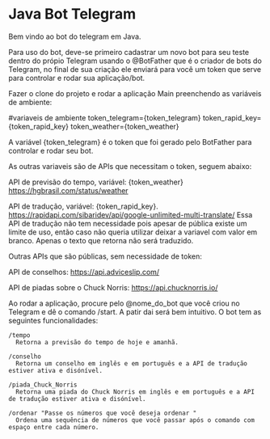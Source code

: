 # Java Bot Telegram

Bem vindo ao bot do telegram em Java.

Para uso do bot, deve-se primeiro cadastrar um novo bot para seu teste dentro do própio Telegram usando o @BotFather que é o criador de bots do Telegram, no final de sua criação ele enviará para você um token que serve para controlar e rodar sua aplicação/bot.

Fazer o clone do projeto e rodar a aplicação Main preenchendo as variáveis de ambiente:

#variaveis de ambiente
token_telegram={token_telegram}
token_rapid_key={token_rapid_key}
token_weather={token_weather}

A variável {token_telegram} é o token que foi gerado pelo BotFather para controlar e rodar seu bot.

As outras variaveis são de APIs que necessitam o token, seguem abaixo:

API de previsão do tempo, variável: {token_weather}
https://hgbrasil.com/status/weather

API de tradução, variável: {token_rapid_key}. 
https://rapidapi.com/sibaridev/api/google-unlimited-multi-translate/
Essa API de tradução não tem necessidade pois apesar de pública existe um limite de uso, então caso não queria utilizar deixar a variavel com valor em branco. Apenas o texto que retorna não será traduzido.

Outras APIs que são públicas, sem necessidade de token:

API de conselhos:
https://api.adviceslip.com/

API de piadas sobre o Chuck Norris:
https://api.chucknorris.io/

Ao rodar a aplicação, procure pelo @nome_do_bot que você criou no Telegram e dê o comando /start. A patir dai será bem intuitivo.
O bot tem as seguintes funcionalidades:

    /tempo 
      Retorna a previsão do tempo de hoje e amanhã.
      
    /conselho 
      Retorna um conselho em inglês e em português e a API de tradução estiver ativa e disónível.
      
    /piada_Chuck_Norris 
      Retorna uma piada do Chuck Norris em inglês e em português e a API de tradução estiver ativa e disónível.

    /ordenar "Passe os números que você deseja ordenar "
      Ordena uma sequência de números que você passar após o comando com espaço entre cada número.
